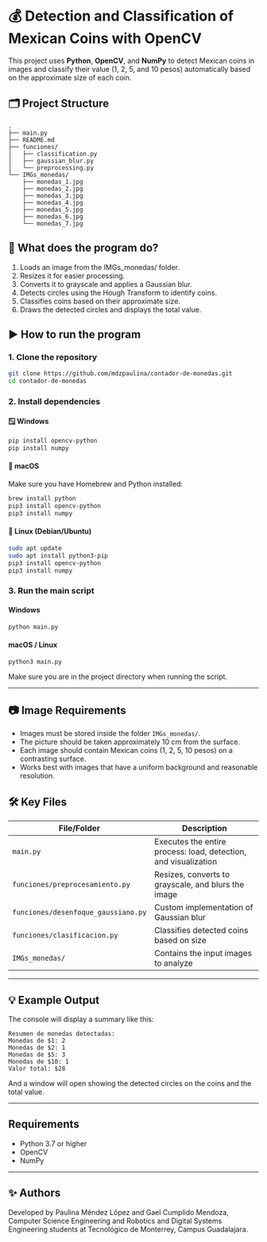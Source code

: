 # 💰 Detection and Classification of Mexican Coins with OpenCV

This project uses **Python**, **OpenCV**, and **NumPy** to detect Mexican coins in images and classify their value (1, 2, 5, and 10 pesos) automatically based on the approximate size of each coin.

## 🗂️ Project Structure

```
.
├── main.py
├── README.md
├── funciones/
│   ├── classification.py
│   ├── gaussian_blur.py
│   └── preprocessing.py
└── IMGs_monedas/
    ├── monedas_1.jpg
    ├── monedas_2.jpg
    ├── monedas_3.jpg
    ├── monedas_4.jpg
    ├── monedas_5.jpg
    ├── monedas_6.jpg
    └── monedas_7.jpg

```

## 🧠 What does the program do?

1. Loads an image from the IMGs_monedas/ folder.
2. Resizes it for easier processing.
3. Converts it to grayscale and applies a Gaussian blur.
4. Detects circles using the Hough Transform to identify coins.
5. Classifies coins based on their approximate size.
6. Draws the detected circles and displays the total value.

## ▶️ How to run the program

### 1. Clone the repository
```bash
git clone https://github.com/mdzpaulina/contador-de-monedas.git
cd contador-de-monedas
```

### 2. Install dependencies

#### 🪟 Windows
```bash
pip install opencv-python
pip install numpy
```

#### 🍏 macOS
Make sure you have Homebrew and Python installed:
```bash
brew install python
pip3 install opencv-python
pip3 install numpy
```

#### 🐧 Linux (Debian/Ubuntu)
```bash
sudo apt update
sudo apt install python3-pip
pip3 install opencv-python
pip3 install numpy
```

### 3. Run the main script

#### Windows
```bash
python main.py
```

#### macOS / Linux
```bash
python3 main.py
```

Make sure you are in the project directory when running the script.

---

## 📷 Image Requirements

- Images must be stored inside the folder `IMGs_monedas/`.
- The picture should be taken approximately 10 cm from the surface.
- Each image should contain Mexican coins (1, 2, 5, 10 pesos) on a contrasting surface.
- Works best with images that have a uniform background and reasonable resolution.

## 🛠️ Key Files

| File/Folder                 | Description                                                              |
|----------------------------------|--------------------------------------------------------------------------|
| `main.py`                        | Executes the entire process: load, detection, and visualization             |
| `funciones/preprocesamiento.py` | Resizes, converts to grayscale, and blurs the image       |
| `funciones/desenfoque_gaussiano.py` | Custom implementation of Gaussian blur                    |
| `funciones/clasificacion.py`    | Classifies detected coins based on size                        |
| `IMGs_monedas/`                 | Contains the input images to analyze                           |

---

## 💡 Example Output

The console will display a summary like this:

```
Resumen de monedas detectadas:
Monedas de $1: 2
Monedas de $2: 1
Monedas de $5: 3
Monedas de $10: 1
Valor total: $28
```

And a window will open showing the detected circles on the coins and the total value.

---

## Requirements

- Python 3.7 or higher
- OpenCV
- NumPy

---

## ✨ Authors

Developed by Paulina Méndez López and Gael Cumplido Mendoza,
Computer Science Engineering and Robotics and Digital Systems Engineering students at Tecnológico de Monterrey, Campus Guadalajara.
